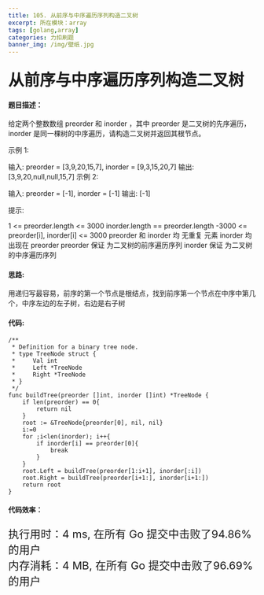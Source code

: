 ```yaml
---
title: 105. 从前序与中序遍历序列构造二叉树
excerpt: 所在模块：array
tags: [golang,array]
categories: 力扣刷题
banner_img: /img/壁纸.jpg
---
```


### <font size=6px>从前序与中序遍历序列构造二叉树</font>

#### 题目描述：

给定两个整数数组 preorder 和 inorder ，其中 preorder 是二叉树的先序遍历， inorder 是同一棵树的中序遍历，请构造二叉树并返回其根节点。

 

示例 1:


输入: preorder = [3,9,20,15,7], inorder = [9,3,15,20,7]
输出: [3,9,20,null,null,15,7]
示例 2:

输入: preorder = [-1], inorder = [-1]
输出: [-1]


提示:

1 <= preorder.length <= 3000
inorder.length == preorder.length
-3000 <= preorder[i], inorder[i] <= 3000
preorder 和 inorder 均 无重复 元素
inorder 均出现在 preorder
preorder 保证 为二叉树的前序遍历序列
inorder 保证 为二叉树的中序遍历序列

#### 思路:

用递归写最容易，前序的第一个节点是根结点，找到前序第一个节点在中序中第几个，中序左边的左子树，右边是右子树

#### 代码:

```golang
/**
 * Definition for a binary tree node.
 * type TreeNode struct {
 *     Val int
 *     Left *TreeNode
 *     Right *TreeNode
 * }
 */
func buildTree(preorder []int, inorder []int) *TreeNode {
    if len(preorder) == 0{
        return nil
    }
    root := &TreeNode{preorder[0], nil, nil}
    i:=0 
    for ;i<len(inorder); i++{
        if inorder[i] == preorder[0]{
            break
        }
    }
    root.Left = buildTree(preorder[1:i+1], inorder[:i])
    root.Right = buildTree(preorder[i+1:], inorder[i+1:])
    return root
}
```

#### 代码效率：

<p class="note note-primary"; style="font-size:22px">
   执行用时：4 ms, 在所有 Go 提交中击败了94.86%的用户<br>
   内存消耗：4 MB, 在所有 Go 提交中击败了96.69%的用户
</p>

